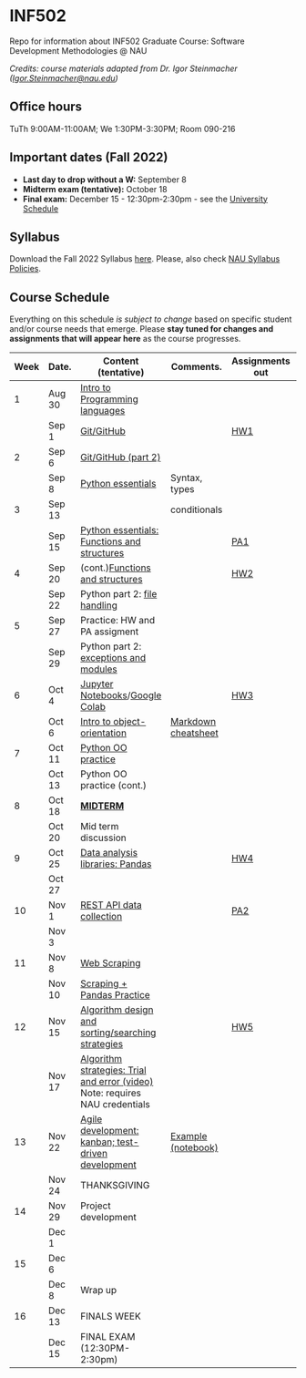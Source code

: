 # INF502

Repo for information about INF502 Graduate Course: Software Development Methodologies @ NAU

_Credits: course materials adapted from Dr. Igor Steinmacher (Igor.Steinmacher@nau.edu)_

## Office hours

TuTh 9:00AM-11:00AM; We 1:30PM-3:30PM; Room 090-216

## Important dates (Fall 2022)

* **Last day to drop without a W:**  September 8
* **Midterm exam (tentative):** October 18
* **Final exam:** December 15 - 12:30pm-2:30pm - see the [University Schedule](https://in.nau.edu/registrar/important-dates/)

## Syllabus

Download the Fall 2022 Syllabus [here](documents/INF502_Syllabus_Fall2022.pdf).
Please, also check [NAU Syllabus Policies](https://nau.edu/university-policy-library/syllabus-requirements/).

## Course Schedule
Everything on this schedule *is subject to change* based on specific student and/or course needs that emerge. Please **stay tuned for changes and assignments that will appear here** as the course progresses.

<!--Work is to be submitted via BbLearn whenever not specified differently. When via BBLearn, the deliverable must be in Word or PDF format.-->

|Week|Date.      | Content (tentative)                                   | Comments.      | Assignments out            | Deadline |
|----|-----------|-------------------------------------------------------|----------------|----------------------------|----------|
| 1  | Aug 30    | [Intro to Programming languages](documents/slides_week1.pdf)|          |                            |          |
|    | Sep  1    | [Git/GitHub](documents/slides_week1.pdf)              |                |[HW1](assignments/hw1.md)   |          |
| 2  | Sep  6    | [Git/GitHub (part 2)](documents/slides_week2_part1.pdf)|               |                            |          |
|    | Sep  8    | [Python essentials](documents/slides_week2_part2.pdf) |Syntax, types   |                            |          |
| 3  | Sep 13    |                                                       | conditionals   |                            |          |
|    | Sep 15    |[Python essentials: Functions and structures](documents/slides_week3.pdf)|| [PA1](assignments/PA1.md)| HW1      |
| 4  | Sep 20    | (cont.)[Functions and structures](documents/slides_week3.pdf)|         |[HW2](assignments/hw2.md)   |          |
|    | Sep 22    | Python part 2: [file handling](documents/slides_week4.pdf)|            |                            |          |
| 5  | Sep 27    | Practice: HW and PA assigment                         |                |                            |          |
|    | Sep 29    |Python part 2: [exceptions and modules](documents/slides_week5.pdf)|    |                            | HW2      |
| 6  | Oct  4    |[Jupyter Notebooks](notebooks/myFirstNotebook.ipynb)/[Google Colab](notebooks/colab-github-demo.ipynb)||[HW3](assignments/hw3.md)||
|    | Oct  6    |[Intro to object-orientation](notebooks/object_oriented.ipynb)|[Markdown cheatsheet](markdown-cheat-sheet.md)|| |
| 7  | Oct 11    |[Python OO practice](assignments/OO_practice.ipynb)    |                |                            | HW3      |
|    | Oct 13    | Python OO practice (cont.)                            |                |                            | PA1      |
| 8  | Oct 18    | [**MIDTERM**](documents/Midterm.pdf)                  |                |                            |          |
|    | Oct 20    | Mid term discussion                                   |                |                            |          |
| 9  | Oct 25    |[Data analysis libraries: Pandas](notebooks/DataAnalysis.ipynb)|        |[HW4](assignments/hw4.ipynb)|          |
|    | Oct 27    |                                                       |                |                            |          |
| 10 | Nov  1    |[REST API data collection](notebooks/REST_APIs.ipynb)  |                |[PA2](assignments/PA2.md)   |          |
|    | Nov  3    |                                                       |                |                            | HW4      |
| 11 | Nov  8    |[Web Scraping](notebooks/WebScraping.ipynb)            |                |                            |          |
|    | Nov 10    |[Scraping + Pandas Practice](assignments/extra_HW.md)  |                |                            |          |
| 12 | Nov 15    |[Algorithm design and sorting/searching strategies](documents/slides_week12.pptx)||[HW5](assignments/hw5.md)|   |
|    | Nov 17    |[Algorithm strategies: Trial and error (video)](https://drive.google.com/file/d/10H8RHrd-6SzMwIM91B4pGmSfNlD5jWyk/view?usp=sharing) Note: requires NAU credentials||||
| 13 | Nov 22    |[Agile development: kanban; test-driven development](documents/slides_week12.pptx)|[Example (notebook)](notebooks/unittest.ipynb)|      |          |
|    | Nov 24    | THANKSGIVING                                          |                |                            |          |
| 14 | Nov 29    | Project development                                   |                |                            | HW5      |
|    | Dec  1    |                                                       |                |                            |          |
| 15 | Dec  6    |                                                       |                |                            |          |
|    | Dec  8    | Wrap up                                               |                |                            | PA2      |
| 16 | Dec 13    | FINALS WEEK                                           |                |                            |          |
|    | Dec 15    | FINAL EXAM (12:30PM-2:30pm)                           |                |                            |          |
